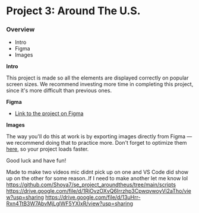 # Project 3: Around The U.S.

### Overview

- Intro
- Figma
- Images

**Intro**

This project is made so all the elements are displayed correctly on popular screen sizes. We recommend investing more time in completing this project, since it's more difficult than previous ones.

**Figma**

- [Link to the project on Figma](https://www.figma.com/file/ii4xxsJ0ghevUOcssTlHZv/Sprint-3%3A-Around-the-US?node-id=0%3A1)

**Images**

The way you'll do this at work is by exporting images directly from Figma — we recommend doing that to practice more. Don't forget to optimize them [here](https://tinypng.com/), so your project loads faster.

Good luck and have fun!

Made to make two videos mic didnt pick up on one and VS Code did show up on the other for some reason..If I need to make another let me know lol
https://github.com/Shoya7/se_project_aroundtheus/tree/main/scripts
https://drive.google.com/file/d/1RjOvzOXvQ6Irrzhp3CpwqvwoyVi2aTho/view?usp=sharing
https://drive.google.com/file/d/13uHrr-Rxn4TtB3W7AbvMjLglWF5YXIxR/view?usp=sharing
